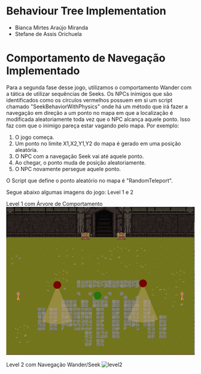 # Behaviour Tree Implementation
- Bianca Mirtes Araújo Miranda
- Stefane de Assis Orichuela

# Comportamento de Navegação Implementado
Para a segunda fase desse jogo, utilizamos o comportamento Wander com a tática de utilizar sequências de Seeks. 
Os NPCs inimigos que são identificados como os círculos vermelhos possuem em si um script chamado "SeekBehaviorWithPhysics" onde há um método que irá fazer 
a navegação em direção a um ponto no mapa em que a localização é modificada aleatoriamente toda vez que o NPC alcança aquele ponto. Isso faz com que o inimigo pareça estar 
vagando pelo mapa. 
Por exemplo: 
1. O jogo começa.
2. Um ponto no limite X1,X2,Y1,Y2 do mapa é gerado em uma posição aleatória.
3. O NPC com a navegação Seek vai até aquele ponto.
4. Ao chegar, o ponto muda de posição aleatoriamente.
5. O NPC novamente persegue aquele ponto. 

O Script que define o ponto aleatório no mapa é "RandomTeleport". 

Segue abaixo algumas imagens do jogo: Level 1 e 2

Level 1 com Árvore de Comportamento
![level1](assets/NPCIBTREE.png)

Level 2 com Navegação Wander/Seek
![level2](assets/NPWANDERSEEK.png.meta)